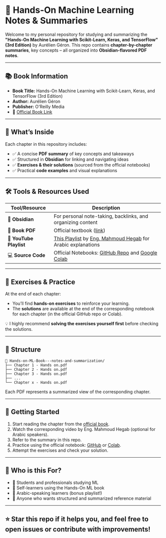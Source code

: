 # 📘 Hands-On Machine Learning Notes & Summaries

Welcome to my personal repository for studying and summarizing the **"Hands-On Machine Learning with Scikit-Learn, Keras, and TensorFlow" (3rd Edition)** by Aurélien Géron. This repo contains **chapter-by-chapter summaries**, key concepts – all organized into **Obsidian-flavored PDF notes**.

---

## 📚 Book Information

- **Book Title:** Hands-On Machine Learning with Scikit-Learn, Keras, and TensorFlow (3rd Edition)  
- **Author:** Aurélien Géron  
- **Publisher:** O'Reilly Media  
- 📖 [Official Book Link](https://www.oreilly.com/library/view/hands-on-machine-learning/9781492032632/)

---

## 🧠 What’s Inside

Each chapter in this repository includes:
- ✅ A concise **PDF summary** of key concepts and takeaways
- ✅ Structured in **Obsidian** for linking and navigating ideas
- ✅ **Exercises & their solutions** (sourced from the official notebooks)
- ✅ Practical **code examples** and visual explanations

---

## 🛠️ Tools & Resources Used

| Tool/Resource | Description |
|---------------|-------------|
| 🧠 **Obsidian** | For personal note-taking, backlinks, and organizing content |
| 📘 **Book PDF** | Official textbook ([link](https://www.oreilly.com/library/view/hands-on-machine-learning/9781492032632/)) |
| 🎥 **YouTube Playlist** | [This Playlist](https://youtube.com/playlist?list=PL1YWN9bMt3ODJnCNW1WqJ46tXVMCgdwTI&si=roz30oFIR8PMv92Q) by [Eng. Mahmoud Hegab](https://github.com/HEGAB7) for Arabic explanations |
| 💻 **Source Code** | Official Notebooks:  [GitHub Repo](https://github.com/ageron/handson-ml3)  and  [Google Colab](https://colab.research.google.com/github/ageron/handson-ml3/blob/main/)  |

---

## 🧪 Exercises & Practice

At the end of each chapter:
- You’ll find **hands-on exercises** to reinforce your learning.
- The **solutions** are available at the end of the corresponding notebook for each chapter (in the official GitHub repo or Colab).

💡 I highly recommend **solving the exercises yourself first** before checking the solutions.

---

## 📁 Structure
```
📂 Hands-on-ML-Book---notes-and-summarization/
├── Chapter 1 - Hands on.pdf
├── Chapter 2 - Hands on.pdf
├── Chapter 3 - Hands on.pdf
├── ...
└── Chapter x - Hands on.pdf
```
Each PDF represents a summarized view of the corresponding chapter.

---

## 🚀 Getting Started

1. Start reading the chapter from the [official book](https://www.oreilly.com/library/view/hands-on-machine-learning/9781492032632/).
2. Watch the corresponding video by Eng. Mahmoud Hegab (optional for Arabic speakers).
3. Refer to the summary in this repo.
4. Practice using the official notebook: [GitHub](https://github.com/ageron/handson-ml3) or [Colab](https://colab.research.google.com/github/ageron/handson-ml3/blob/main/).
5. Attempt the exercises and check your solution.

---

## 🙋 Who is this For?

- 📌 Students and professionals studying ML
- 📌 Self-learners using the Hands-On ML book
- 📌 Arabic-speaking learners (bonus playlist!)
- 📌 Anyone who wants structured and summarized reference material

---

## ⭐ Star this repo if it helps you, and feel free to open issues or contribute with improvements!
